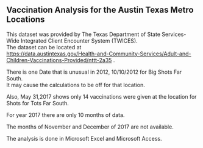 
## Vaccination Analysis for the Austin Texas Metro Locations

This dataset was provided by The Texas Department of State Services-Wide Integrated Client Encounter System (TWICES).   
The dataset can be located at  
https://data.austintexas.gov/Health-and-Community-Services/Adult-and-Children-Vaccinations-Provided/nttt-2a35 . 
  
There is one Date that is unusual in 2012, 10/10/2012 for Big Shots Far South.   
It may cause the calculations to be off for that location.  
  
Also, May 31,2017 shows only 14 vaccinations were given at the location for Shots for Tots Far South.  

For year 2017 there are only 10 months of data.  

The months of November and December of 2017 are not available.  
 
The analysis is done in Microsoft Excel and Microsoft Access. 
